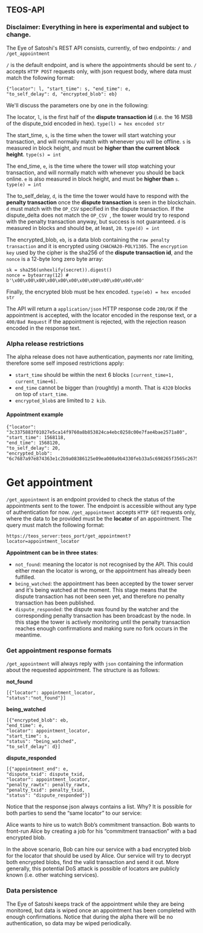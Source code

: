 ## TEOS-API

### Disclaimer: Everything in here is experimental and subject to change.

The Eye of Satoshi's REST API consists, currently, of two endpoints: `/` and `/get_appointment`

`/` is the default endpoint, and is where the appointments should be sent to. `/` accepts `HTTP POST` requests only, with json request body, where data must match the following format:

	{"locator": l, "start_time": s, "end_time": e, 
	"to_self_delay": d, "encrypted_blob": eb}
	
We'll discuss the parameters one by one in the following: 
	
The locator, `l`, is the first half of the **dispute transaction id** (i.e. the 16 MSB of the dispute_txid encoded in hex). `type(l) = hex encoded str`

The start\_time, `s`, is the time when the tower will start watching your transaction, and will normally match with whenever you will be offline. `s` is measured in block height, and must be **higher than the current block height**. `type(s) = int`

The end\_time, `e`, is the time where the tower will stop watching your transaction, and will normally match with whenever you should be back online. `e` is also measured in block height, and must be **higher than** `s`. `type(e) = int`

The to\_self\_delay, `d`, is the time  the tower would have to respond with the **penalty transaction** once the **dispute transaction** is seen in the blockchain. `d` must match with the `OP_CSV` specified in the dispute transaction. If the dispute_delta does not match the `OP_CSV `, the tower would try to respond with the penalty transaction anyway, but success is not guaranteed. `d` is measured in blocks and should be, at least, `20`. `type(d) = int`

The encrypted\_blob, `eb`, is a data blob containing the `raw penalty transaction` and it is encrypted using `CHACHA20-POLY1305`. The `encryption key` used by the cipher is the sha256 of the **dispute transaction id**, and the `nonce` is a 12-byte long zero byte array:

	sk = sha256(unhexlify(secret)).digest()
	nonce = bytearray(12) # b'\x00\x00\x00\x00\x00\x00\x00\x00\x00\x00\x00\x00'
	
Finally, the encrypted blob must be hex encoded. `type(eb) = hex encoded str`

The API will return a `application/json` HTTP response code `200/OK` if the appointment is accepted, with the locator encoded in the response text, or a `400/Bad Request` if the appointment is rejected, with the rejection reason encoded in the response text.

### Alpha release restrictions
The alpha release does not have authentication, payments nor rate limiting, therefore some self imposed restrictions apply:

- `start_time` should be within the next 6 blocks `[current_time+1, current_time+6]`.
- `end_time` cannot be bigger than (roughtly) a month. That is `4320` blocks on top of `start_time`.
- `encrypted_blob`s are limited to `2 kib`. 

#### Appointment example

	{"locator": "3c3375883f01027e5ca14f9760a8b853824ca4ebc0258c00e7fae4bae2571a80", 
	"start_time": 1568118, 
	"end_time": 1568120, 
	"to_self_delay": 20, 
	"encrypted_blob": "6c7687a97e874363e1c2b9a08386125e09ea000a9b4330feb33a5c698265f3565c267554e6fdd7b0544ced026aaab73c255bcc97c18eb9fa704d9cc5f1c83adaf921de7ba62b2b6ddb1bda7775288019ec3708642e738eddc22882abf5b3f4e34ef2d4077ed23e135f7fe22caaec845982918e7df4a3f949cadd2d3e7c541b1dbf77daf64e7ed61531aaa487b468581b5aa7b1da81e2617e351c9d5cf445e3391c3fea4497aaa7ad286552759791b9caa5e4c055d1b38adfceddb1ef2b99e3b467dd0b0b13ce863c1bf6b6f24543c30d"}
	
# Get appointment
	
`/get_appointment` is an endpoint provided to check the status of the appointments sent to the tower. The endpoint is accessible without any type of authentication for now. `/get_appointment` accepts `HTTP GET` requests only, where the data to be provided must be the **locator** of an appointment. The query must match the following format:

`https://teos_server:teos_port/get_appointment?locator=appointment_locator`

**Appointment can be in three states**:

- `not_found`: meaning the locator is not recognised by the API. This could either mean the locator is wrong, or the appointment has already been fulfilled.
- `being_watched`: the appointment has been accepted by the tower server and it's being watched at the moment. This stage means that the dispute transaction has not been seen yet, and therefore no penalty transaction has been published.
- `dispute_responded`: the dispute was found by the watcher and the corresponding penalty transaction has been broadcast by the node. In this stage the tower is actively monitoring until the penalty transaction reaches enough confirmations and making sure no fork occurs in the meantime.

### Get appointment response formats

`/get_appointment` will always reply with `json` containing the information about the requested appointment. The structure is as follows:

**not_found**

	[{"locator": appointment_locator, 
	"status":"not_found"}]
	
**being_watched**

	[{"encrypted_blob": eb,
	"end_time": e,
	"locator": appointment_locator,
	"start_time": s,
	"status": "being_watched",
	"to_self_delay": d}]
	
**dispute_responded**

	[{"appointment_end": e,
	"dispute_txid": dispute_txid,
	"locator": appointment_locator,
	"penalty_rawtx": penalty_rawtx,
	"penalty_txid": penalty_txid,
	"status": "dispute_responded"}]
	
Notice that the response json always contains a list. Why? It is possible for both parties to send the “same locator” to our service: 

Alice wants to hire us to watch Bob’s commitment transaction.
Bob wants to front-run Alice by creating a job for his “commitment transaction” with a bad encrypted blob.  

In the above scenario, Bob can hire our service with a bad encrypted blob for the locator that should be used by Alice. Our service will try to decrypt both encrypted blobs, find the valid transaction and send it out. More generally, this potential DoS attack is possible of locators are publicly known (i.e. other watching services). 

### Data persistence

The Eye of Satoshi keeps track of the appointment while they are being monitored, but data is wiped once an appointment has been completed with enough confirmations. Notice that during the alpha there will be no authentication, so data may be wiped periodically.


